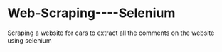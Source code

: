 # Web-Scraping----Selenium
Scraping a website for cars to extract all the comments on the website using selenium
